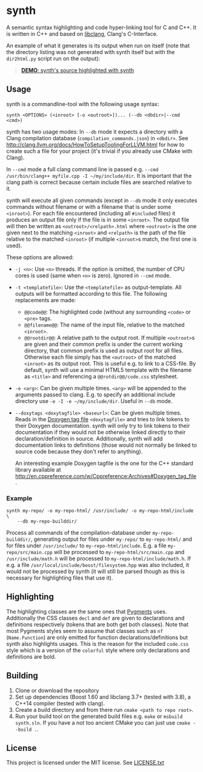 # synth

A semantic syntax highlighting and code hyper-linking tool for C and C++.
It is written in C++ and based on [libclang][], Clang's C-Interface.

An example of what it generates is its output when run on itself (note that the
directory listing was not generated with synth itself but with the
``dir2html.py`` script run on the output):

> [**DEMO**: synth's source highlighted with synth](//oberon00.github.io/synth)

## Usage

synth is a commandline-tool with the following usage syntax:

    synth <OPTIONS> (<inroot> [-o <outroot>])... (--db <dbdir>|--cmd <cmd>)

synth has two usage modes: In ``--db`` mode it expects a directory with a Clang
compilation database (``compilation_commands.json``) in ``<dbdir>``. See
<http://clang.llvm.org/docs/HowToSetupToolingForLLVM.html> for how to create
such a file for your project (it's trivial if you already use CMake with Clang).

In ``--cmd`` mode a full clang command line is passed e.g.
``--cmd /usr/bin/clang++ myfile.cpp -I ~/my/include/dir``. It is important that
the clang path is correct because certain include files are searched relative to
it.

synth will execute all given commands (except in ``--db`` mode it only executes
commands without filename or with a filename that is under some ``<inroot>``).
For each file encountered (including all ``#include``d files) it produces an
output file only if the file is in some ``<inroot>``. The output file will then
be written as ``<outroot>/<relpath>.html`` where ``<outroot>`` is the one given
next to the matching ``<inroot>`` and ``<relpath>`` is the path of the file
relative to the matched ``<inroot>`` (if multiple ``<inroot>``s match, the first
one is used).

These options are allowed:
  * ``-j <n>``: Use ``<n>`` threads. If the option is omitted, the number of CPU
    cores is used (same when ``<n>`` is zero). Ignored in ``--cmd`` mode.
  * ``-t <templatefile>``: Use the ``<templatefile>`` as output-template. All
    outputs will be formatted according to this file. The following replacements
    are made:
      + ``@@code@@``: The highlighted code (without any surrounding ``<code>``
        or ``<pre>`` tags.
      + ``@@filename@@``: The name of the input file, relative to the matched
        ``<inroot>``.
      + ``@@rootdir@@``: A relative path to the output root. If multiple
        ``<outroot>``s are given and their common prefix is under the current
        working directory, that common prefix is used as output root for all
        files. Otherwise each file simply has the ``<outroot>`` of the matched
        ``<inroot>`` as its output root. This is useful e.g. to link to a
        CSS-file.
    By default, synth will use a minimal HTML5 template with the filename as
    ``<title>`` and referencing a ``@@rotdir@@/code.css`` stylesheet.
  * ``-e <arg>``: Can be given multiple times. ``<arg>`` will be appended to the
    arguments passed to clang. E.g. to specify an additional include directory
    use ``-e -I -e ~/my/include/dir``. Useful in ``--db`` mode.
  * ``--doxytags <doxytagfile> <baseurl>``: Can be given multiple times.
     Reads in the [Doxygen tag file][doxytag] ``<doxytagfile>`` and tries to
     link tokens to their Doxygen documentation. synth will only try to link
     tokens to their documentation if they would not be otherwise linked
     directly to their declaration/definition in source. Additionally, synth
     will add documentation links to definitions (those would not
     normally be linked to source code because they don't refer to anything).

     An interesting example Doxygen tagfile is the one for the C++ standard
     library available at
     <http://en.cppreference.com/w/Cppreference:Archives#Doxygen_tag_file>.


### Example

    synth my-repo/ -o my-repo-html/ /usr/include/ -o my-repo-html/include \
        --db my-repo-builddir/

Process all commands of the compilation-database under ``my-repo-builddir/``,
generating output for files under ``my-repo/`` to ``my-repo-html/`` and for
files under ``/usr/include/`` to ``my-repo-html/include``. E.g. a file
``my-repo/src/main.cpp`` will be processed to ``my-repo-html/src/main.cpp``
and ``/usr/include/math.h`` will be processed to
``my-repo-html/include/math.h``. If e.g. a file
``/usr/local/include/boost/filesystem.hpp`` was also included, it would not be
processed by synth (it will still be parsed though as this is necessary for
highlighting files that use it).

## Highlighting

The highlighting classes are the same ones that
[Pygments](http://pygments.org/) uses. Additionally the CSS classes ``decl`` and
``def`` are given to declarations and definitions respectively (tokens that are
both get both classes). Note that most Pygments styles seem to assume that
classes such as ``nf`` (``Name.Function``) are only emitted for function
declarations/definitions but synth also highlights usages. This is the reason
for the included ``code.css`` style which is a version of the ``colorful`` style
where only declarations and definitions are bold.

## Building

1. Clone or download the repository
2. Set up dependencies (Boost 1.60 and libclang 3.7+ (tested with 3.8), a C++14
   compiler (tested with clang).
3. Create a build directory and from there run `cmake <path to repo root>`.
4. Run your build tool on the generated build files e.g. ``make`` or ``msbuild
   synth.sln``. If you have a not too ancient CMake you can just use
   ``cmake --build .``.

## License

This project is licensed under the MIT license. See [LICENSE.txt](LICENSE.txt)


[libclang]: http://clang.llvm.org/doxygen/group__CINDEX.html
[doxytag]: https://www.stack.nl/~dimitri/doxygen/manual/external.html
